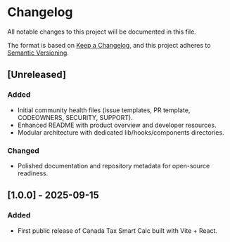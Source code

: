 # Changelog

All notable changes to this project will be documented in this file.

The format is based on [Keep a Changelog](https://keepachangelog.com/en/1.1.0/), and this project adheres to [Semantic Versioning](https://semver.org/spec/v2.0.0.html).

## [Unreleased]
### Added
- Initial community health files (issue templates, PR template, CODEOWNERS, SECURITY, SUPPORT).
- Enhanced README with product overview and developer resources.
- Modular architecture with dedicated lib/hooks/components directories.

### Changed
- Polished documentation and repository metadata for open-source readiness.

## [1.0.0] - 2025-09-15
### Added
- First public release of Canada Tax Smart Calc built with Vite + React.

